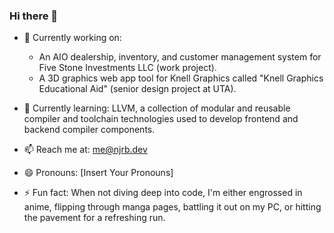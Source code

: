 ### Hi there 👋

<!--
**CRAKZOR/CRAKZOR** is a ✨ _special_ ✨ repository because its `README.md` (this file) appears on your GitHub profile.
-->

- 🔭 Currently working on: 
  - An AIO dealership, inventory, and customer management system for Five Stone Investments LLC (work project).
  - A 3D graphics web app tool for Knell Graphics called "Knell Graphics Educational Aid" (senior design project at UTA).
  
- 🌱 Currently learning: LLVM, a collection of modular and reusable compiler and toolchain technologies used to develop frontend and backend compiler components.
  
- 📫 Reach me at: me@njrb.dev
  
- 😄 Pronouns: [Insert Your Pronouns]
  
- ⚡ Fun fact: When not diving deep into code, I'm either engrossed in anime, flipping through manga pages, battling it out on my PC, or hitting the pavement for a refreshing run.

